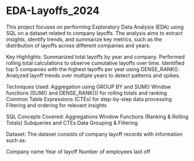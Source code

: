 # EDA-Layoffs_2024
This project focuses on performing Exploratory Data Analysis (EDA) using SQL on a dataset related to company layoffs. The analysis aims to extract insights, identify trends, and summarize key metrics, such as the distribution of layoffs across different companies and years. 

Key Highlights:
Summarized total layoffs by year and company.
Performed rolling total calculations to observe cumulative layoffs over time.
Identified top 5 companies with the highest layoffs per year using DENSE_RANK().
Analyzed layoff trends over multiple years to detect patterns and spikes.


Techniques Used:
Aggregation using GROUP BY and SUM()
Window functions (SUM() and DENSE_RANK()) for rolling totals and ranking
Common Table Expressions (CTEs) for step-by-step data processing
Filtering and ordering for relevant insights


SQL Concepts Covered:
Aggregations
Window Functions (Ranking & Rolling Totals)
Subqueries and CTEs
Data Grouping & Filtering


Dataset:
The dataset consists of company layoff records with information such as:

Company name
Year of layoff
Number of employees laid off
